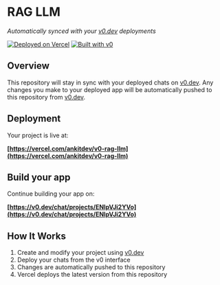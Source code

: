 # RAG LLM

*Automatically synced with your [v0.dev](https://v0.dev) deployments*

[![Deployed on Vercel](https://img.shields.io/badge/Deployed%20on-Vercel-black?style=for-the-badge&logo=vercel)](https://vercel.com/ankitdev/v0-rag-llm)
[![Built with v0](https://img.shields.io/badge/Built%20with-v0.dev-black?style=for-the-badge)](https://v0.dev/chat/projects/ENIpVJi2YVo)

## Overview

This repository will stay in sync with your deployed chats on [v0.dev](https://v0.dev).
Any changes you make to your deployed app will be automatically pushed to this repository from [v0.dev](https://v0.dev).

## Deployment

Your project is live at:

**[https://vercel.com/ankitdev/v0-rag-llm](https://vercel.com/ankitdev/v0-rag-llm)**

## Build your app

Continue building your app on:

**[https://v0.dev/chat/projects/ENIpVJi2YVo](https://v0.dev/chat/projects/ENIpVJi2YVo)**

## How It Works

1. Create and modify your project using [v0.dev](https://v0.dev)
2. Deploy your chats from the v0 interface
3. Changes are automatically pushed to this repository
4. Vercel deploys the latest version from this repository
